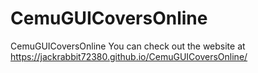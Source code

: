 # CemuGUICoversOnline
CemuGUICoversOnline
You can check out the website at https://jackrabbit72380.github.io/CemuGUICoversOnline/
